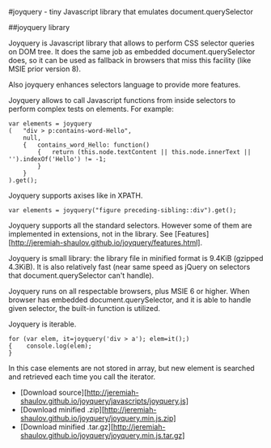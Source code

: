 #joyquery - tiny Javascript library that emulates document.querySelector

##joyquery library

Joyquery is Javascript library that allows to perform CSS selector queries on DOM tree. It does the same job as embedded document.querySelector does, so it can be used as fallback in browsers that miss this facility (like MSIE prior version 8).

Also joyquery enhances selectors language to provide more features.

Joyquery allows to call Javascript functions from inside selectors to perform complex tests on elements. For example:

	var elements = joyquery
	(	"div > p:contains-word-Hello",
		null,
		{	contains_word_Hello: function()
			{	return (this.node.textContent || this.node.innerText || '').indexOf('Hello') != -1;
			}
		}
	).get();

Joyquery supports axises like in XPATH.

	var elements = joyquery("figure preceding-sibling::div").get();

Joyquery supports all the standard selectors. However some of them are implemented in extensions, not in the library. See [Features][http://jeremiah-shaulov.github.io/joyquery/features.html].

Joyquery is small library: the library file in minified format is 9.4KiB (gzipped 4.3KiB). It is also relatively fast (near same speed as jQuery on selectors that document.querySelector can't handle).

Joyquery runs on all respectable browsers, plus MSIE 6 or higher. When browser has embedded document.querySelector, and it is able to handle given selector, the built-in function is utilized.

Joyquery is iterable.

	for (var elem, it=joyquery('div > a'); elem=it();)
	{	 console.log(elem);
	}

In this case elements are not stored in array, but new element is searched and retrieved each time you call the iterator.

*	[Download source][http://jeremiah-shaulov.github.io/joyquery/javascripts/joyquery.js]
*	[Download minified .zip][http://jeremiah-shaulov.github.io/joyquery/joyquery.min.js.zip]
*	[Download minified .tar.gz][http://jeremiah-shaulov.github.io/joyquery/joyquery.min.js.tar.gz]
